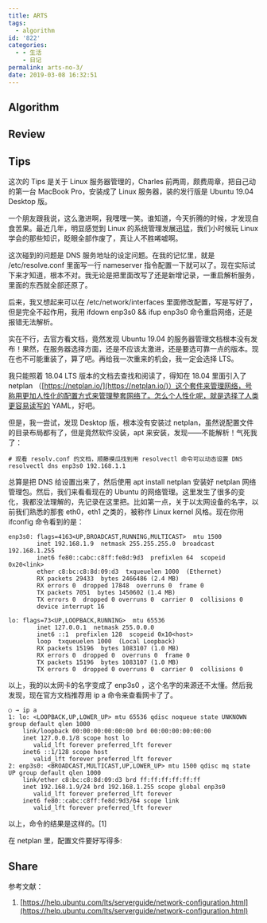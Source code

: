 ```yaml
---
title: ARTS
tags:
  - algorithm
id: '822'
categories:
  - - 生活
    - 日记
permalink: arts-no-3/
date: 2019-03-08 16:32:51
---
```


## Algorithm

## Review

## Tips

这次的 Tips 是关于 Linux 服务器管理的，Charles 前两周，颇费周章，把自己动的第一台 MacBook Pro，安装成了 Linux 服务器，装的发行版是 Ubuntu 19.04 Desktop 版。

一个朋友跟我说，这么激进啊，我嘿嘿一笑。谁知道，今天折腾的时候，才发现自食苦果。最近几年，明显感觉到 Linux 的系统管理发展迅猛，我们小时候玩 Linux 学会的那些知识，眨眼全部作废了，真让人不胜唏嘘啊。

这次碰到的问题是 DNS 服务地址的设定问题。在我的记忆里，就是 /etc/resolve.conf 里面写一行 nameserver 指令配置一下就可以了。现在实际试下来才知道，根本不对。我无论是把里面改写了还是新增记录，一重启解析服务，里面的东西就全部还原了。

后来，我又想起来可以在 /etc/network/interfaces 里面修改配置，写是写好了，但是完全不起作用，我用 ifdown enp3s0 && ifup enp3s0 命令重启网络，还是报错无法解析。

实在不行，去官方看文档，竟然发现 Ubuntu 19.04 的服务器管理文档根本没有发布！果然，在服务器选择方面，还是不应该太激进，还是要选可靠一点的版本。现在也不可能重装了，算了吧。再给我一次重来的机会，我一定会选择 LTS。

我只能照着 18.04 LTS 版本的文档去查找和阅读了，得知在 18.04 里面引入了 netplan （[https://netplan.io/](https://netplan.io/)）这个套件来管理网络，号称用更加人性化的配置方式来管理整套网络了。怎么个人性化呢，就是选择了人类更容易读写的 YAML，好吧。

但是，我一尝试，发现 Desktop 版，根本没有安装过 netplan，虽然说配置文件的目录布局都有了，但是竟然软件没装，apt 来安装，发现——不能解析！气死我了：

```shell
# 观看 resolv.conf 的文档，顺藤摸瓜找到用 resolvectl 命令可以动态设置 DNS
resolvectl dns enp3s0 192.168.1.1
```

总算是把 DNS 给设置出来了，然后使用 apt install netplan 安装好 netplan 网络管理包。然后，我们来看看现在的 Ubuntu 的网络管理。这里发生了很多的变化，我都没法理解的，先记录在这里把。比如第一点，关于以太网设备的名字，以前我们熟悉的那套 eth0，eth1 之类的，被称作 Linux kernel 风格。现在你用 ifconfig 命令看到的是：

```generic
enp3s0: flags=4163<UP,BROADCAST,RUNNING,MULTICAST>  mtu 1500
        inet 192.168.1.9  netmask 255.255.255.0  broadcast 192.168.1.255
        inet6 fe80::cabc:c8ff:fe8d:9d3  prefixlen 64  scopeid 0x20<link>
        ether c8:bc:c8:8d:09:d3  txqueuelen 1000  (Ethernet)
        RX packets 29433  bytes 2466486 (2.4 MB)
        RX errors 0  dropped 17848  overruns 0  frame 0
        TX packets 7051  bytes 1450602 (1.4 MB)
        TX errors 0  dropped 0 overruns 0  carrier 0  collisions 0
        device interrupt 16

lo: flags=73<UP,LOOPBACK,RUNNING>  mtu 65536
        inet 127.0.0.1  netmask 255.0.0.0
        inet6 ::1  prefixlen 128  scopeid 0x10<host>
        loop  txqueuelen 1000  (Local Loopback)
        RX packets 15196  bytes 1083107 (1.0 MB)
        RX errors 0  dropped 0  overruns 0  frame 0
        TX packets 15196  bytes 1083107 (1.0 MB)
        TX errors 0  dropped 0 overruns 0  carrier 0  collisions 0
```

以上，我的以太网卡的名字变成了 enp3s0 ，这个名字的来源还不太懂。然后我发现，现在官方文档推荐用 ip a 命令来查看网卡了了。

```generic
○ → ip a
1: lo: <LOOPBACK,UP,LOWER_UP> mtu 65536 qdisc noqueue state UNKNOWN group default qlen 1000
    link/loopback 00:00:00:00:00:00 brd 00:00:00:00:00:00
    inet 127.0.0.1/8 scope host lo
       valid_lft forever preferred_lft forever
    inet6 ::1/128 scope host
       valid_lft forever preferred_lft forever
2: enp3s0: <BROADCAST,MULTICAST,UP,LOWER_UP> mtu 1500 qdisc mq state UP group default qlen 1000
    link/ether c8:bc:c8:8d:09:d3 brd ff:ff:ff:ff:ff:ff
    inet 192.168.1.9/24 brd 192.168.1.255 scope global enp3s0
       valid_lft forever preferred_lft forever
    inet6 fe80::cabc:c8ff:fe8d:9d3/64 scope link
       valid_lft forever preferred_lft forever
```

以上，命令的结果是这样的。[1]

在 netplan 里，配置文件要好写得多:

## Share

参考文献：

1.  [https://help.ubuntu.com/lts/serverguide/network-configuration.html](https://help.ubuntu.com/lts/serverguide/network-configuration.html)